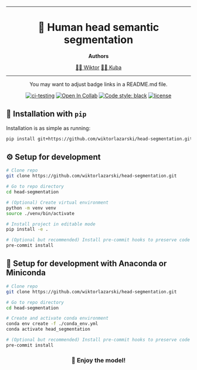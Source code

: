 ______________________________________________________________________
<div align="center">

# 👦 Human head semantic segmentation

**Authors**
<p align="center">
  <a href="https://github.com/wiktorlazarski">🧑‍🎓 Wiktor</a>
  <a href="https://github.com/Szuumii">🧑‍🎓 Kuba</a>
</p>

______________________________________________________________________

You may want to adjust badge links in a README.md file.

[![ci-testing](https://github.com/wiktorlazarski/head-segmentation/actions/workflows/ci-testing.yml/badge.svg?branch=master&event=push)](https://github.com/wiktorlazarski/head-segmentation/actions/workflows/ci-testing.yml)
[![Open In Collab](https://colab.research.google.com/assets/colab-badge.svg)](https://colab.research.google.com/github/pytorch/ignite/blob/master/examples/notebooks/FashionMNIST.ipynb)
[![Code style: black](https://img.shields.io/badge/code%20style-black-000000.svg)](https://github.com/psf/black)
[![license](https://img.shields.io/badge/License-Apache%202.0-blue.svg)](https://github.com/wiktorlazarski/ai-awesome-project-template/blob/master/LICENSE)

</div>

## 💎 Installation with `pip`

Installation is as simple as running:

```bash
pip install git+https://github.com/wiktorlazarski/head-segmentation.git
```

## ⚙️ Setup for development

```bash
# Clone repo
git clone https://github.com/wiktorlazarski/head-segmentation.git

# Go to repo directory
cd head-segmentation

# (Optional) Create virtual environment
python -m venv venv
source ./venv/bin/activate

# Install project in editable mode
pip install -e .

# (Optional but recommended) Install pre-commit hooks to preserve code format consistency
pre-commit install
```

## 🐍 Setup for development with Anaconda or Miniconda

```bash
# Clone repo
git clone https://github.com/wiktorlazarski/head-segmentation.git

# Go to repo directory
cd head-segmentation

# Create and activate conda environment
conda env create -f ./conda_env.yml
conda activate head_segmentation

# (Optional but recommended) Install pre-commit hooks to preserve code format consistency
pre-commit install
```

<div align="center">

### 🤗 Enjoy the model!

</div>

